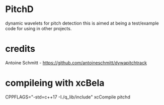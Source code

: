 # PitchD

dynamic wavelets for pitch detection
this is aimed at being a test/example code for using in other projects.


# credits 
Antoine Schmitt  - https://github.com/antoineschmitt/dywapitchtrack 



# compileing with xcBela
CPPFLAGS="-std=c++17 -I./q_lib/include" xcCompile pitchd
